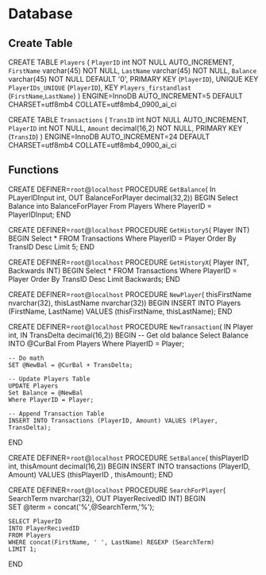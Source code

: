 # Database

## Create Table

CREATE TABLE `Players` (
  `PlayerID` int NOT NULL AUTO_INCREMENT,
  `FirstName` varchar(45) NOT NULL,
  `LastName` varchar(45) NOT NULL,
  `Balance` varchar(45) NOT NULL DEFAULT '0',
  PRIMARY KEY (`PlayerID`),
  UNIQUE KEY `PlayerIDs_UNIQUE` (`PlayerID`),
  KEY `Players_firstandlast` (`FirstName`,`LastName`)
) ENGINE=InnoDB AUTO_INCREMENT=5 DEFAULT CHARSET=utf8mb4 COLLATE=utf8mb4_0900_ai_ci

CREATE TABLE `Transactions` (
  `TransID` int NOT NULL AUTO_INCREMENT,
  `PlayerID` int NOT NULL,
  `Amount` decimal(16,2) NOT NULL,
  PRIMARY KEY (`TransID`)
) ENGINE=InnoDB AUTO_INCREMENT=24 DEFAULT CHARSET=utf8mb4 COLLATE=utf8mb4_0900_ai_ci

## Functions

CREATE DEFINER=`root`@`localhost` PROCEDURE `GetBalance`( 
	In PLayerIDInput int, 
	OUT BalanceForPlayer decimal(32,2))
BEGIN
	Select Balance
    into BalanceForPlayer
    From Players 
    Where PlayerID = PlayerIDInput;
END

CREATE DEFINER=`root`@`localhost` PROCEDURE `GetHistory5`(
	Player INT)
BEGIN
	Select *
    FROM Transactions 
    Where PlayerID = Player
    Order By TransID Desc
    Limit 5;
END

CREATE DEFINER=`root`@`localhost` PROCEDURE `GetHistoryX`(
	Player INT,
    Backwards INT)
BEGIN
	Select *
    FROM Transactions 
    Where PlayerID = Player
    Order By TransID Desc
    Limit Backwards;
END

CREATE DEFINER=`root`@`localhost` PROCEDURE `NewPlayer`(
    thisFirstName nvarchar(32), 
    thisLastName nvarchar(32))
BEGIN
	INSERT INTO Players (FirstName, LastName) 
    VALUES (thisFirstName, thisLastName);
END

CREATE DEFINER=`root`@`localhost` PROCEDURE `NewTransaction`( 
	IN Player int, 
    IN TransDelta decimal(16,2))
BEGIN
	-- Get old balance
    Select Balance
    INTO @CurBal
	From Players 
    Where PlayerID = Player;
	
    -- Do math
    SET @NewBal = @CurBal + TransDelta;
    
    -- Update Players Table 
    UPDATE Players
    Set Balance = @NewBal
    Where PlayerID = Player;
    
    -- Append Transaction Table
	INSERT INTO Transactions (PlayerID, Amount) VALUES (Player, TransDelta);
END

CREATE DEFINER=`root`@`localhost` PROCEDURE `SetBalance`( 
    thisPlayerID int, 
    thisAmount decimal(16,2))
BEGIN
	INSERT INTO transactions (PlayerID, Amount) 
    VALUES (thisPlayerID , thisAmount);
END

CREATE DEFINER=`root`@`localhost` PROCEDURE `SearchForPlayer`( 
	SearchTerm nvarchar(32),
    OUT PlayerRecivedID INT)
BEGIN    
	SET @term = concat('%',@SearchTerm,'%');
    
    SELECT PlayerID
    INTO PlayerRecivedID
    FROM Players 
	WHERE concat(FirstName, ' ', LastName) REGEXP (SearchTerm)
    LIMIT 1;
END
